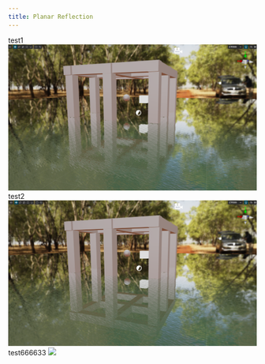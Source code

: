 ```yaml
---
title: Planar Reflection
---
```

test1
<img src="./planar-reflection/planar-1.png">
test2
<img src="planar2.png">
test666633
![](planar-1.png)
